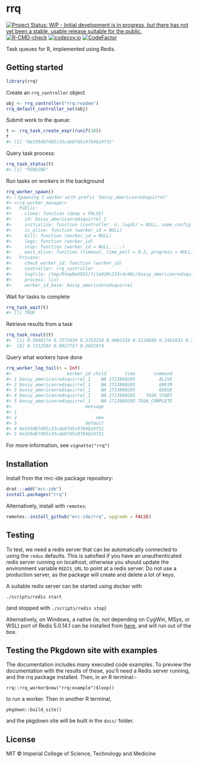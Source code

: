 <!-- README.md is generated from README.Rmd. Please edit that file -->



# rrq

<!-- badges: start -->
[![Project Status: WIP - Initial development is in progress, but there has not yet been a stable, usable release suitable for the public.](https://www.repostatus.org/badges/latest/wip.svg)](https://www.repostatus.org/#wip)
[![R-CMD-check](https://github.com/mrc-ide/rrq/actions/workflows/R-CMD-check.yaml/badge.svg)](https://github.com/mrc-ide/rrq/actions/workflows/R-CMD-check.yaml)
[![codecov.io](https://codecov.io/github/mrc-ide/rrq/coverage.svg?branch=master)](https://codecov.io/github/mrc-ide/rrq?branch=master)
[![CodeFactor](https://www.codefactor.io/repository/github/mrc-ide/rrq/badge)](https://www.codefactor.io/repository/github/mrc-ide/rrq)
<!-- badges: end -->

Task queues for R, implemented using Redis.

## Getting started


```r
library(rrq)
```

Create an `rrq_controller` object


```r
obj <- rrq_controller("rrq:readme")
rrq_default_controller_set(obj)
```

Submit work to the queue:


```r
t <- rrq_task_create_expr(runif(10))
t
#> [1] "0e339d67495c33cde07d5c9784b24f31"
```

Query task process:


```r
rrq_task_status(t)
#> [1] "PENDING"
```

Run tasks on workers in the background


```r
rrq_worker_spawn()
#> ℹ Spawning 1 worker with prefix 'bossy_americanredsquirrel'
#> <rrq_worker_manager>
#>   Public:
#>     clone: function (deep = FALSE)
#>     id: bossy_americanredsquirrel_1
#>     initialize: function (controller, n, logdir = NULL, name_config = "localhost",
#>     is_alive: function (worker_id = NULL)
#>     kill: function (worker_id = NULL)
#>     logs: function (worker_id)
#>     stop: function (worker_id = NULL, ...)
#>     wait_alive: function (timeout, time_poll = 0.2, progress = NULL)
#>   Private:
#>     check_worker_id: function (worker_id)
#>     controller: rrq_controller
#>     logfile: /tmp/RtmpReX932/file920c215c4c48c/bossy_americanredsquir ...
#>     process: list
#>     worker_id_base: bossy_americanredsquirrel
```

Wait for tasks to complete


```r
rrq_task_wait(t)
#> [1] TRUE
```

Retrieve results from a task


```r
rrq_task_result(t)
#>  [1] 0.5660174 0.7272429 0.3753210 0.4081318 0.5124689 0.3461631 0.3997216
#>  [8] 0.7212593 0.9927757 0.3032974
```

Query what workers have done


```r
rrq_worker_log_tail(n = Inf)
#>                     worker_id child       time       command
#> 1 bossy_americanredsquirrel_1    NA 1713860205         ALIVE
#> 2 bossy_americanredsquirrel_1    NA 1713860205         ENVIR
#> 3 bossy_americanredsquirrel_1    NA 1713860205         QUEUE
#> 4 bossy_americanredsquirrel_1    NA 1713860205    TASK_START
#> 5 bossy_americanredsquirrel_1    NA 1713860205 TASK_COMPLETE
#>                            message
#> 1
#> 2                              new
#> 3                          default
#> 4 0e339d67495c33cde07d5c9784b24f31
#> 5 0e339d67495c33cde07d5c9784b24f31
```

For more information, see `vignette("rrq")`



## Installation

Install from the mrc-ide package repository:

```r
drat:::add("mrc-ide")
install.packages("rrq")
```

Alternatively, install with `remotes`:

```r
remotes::install_github("mrc-ide/rrq", upgrade = FALSE)
```

## Testing

To test, we need a redis server that can be automatically connected to using the `redux` defaults.  This is satisfied if you have an unauthenticated redis server running on localhost, otherwise you should update the environment variable `REDIS_URL` to point at a redis server.  Do not use a production server, as the package will create and delete a lot of keys.

A suitable redis server can be started using docker with

```
./scripts/redis start
```

(and stopped with `./scripts/redis stop`)

Alternatively, on Windows, a native (ie, not depending on CygWin, MSys, or WSL) port of Redis 5.0.14.1 can be installed from [here](https://github.com/tporadowski/redis/releases), and will run out of the box.


## Testing the Pkgdown site with examples

The documentation includes many executed code examples. To preview the documentation with the results of these, you'll need a Redis server running, and the rrq package installed. Then, in an R terminal:-

```
rrq::rrq_worker$new("rrq:example")$loop()
```

to run a worker. Then in another R terminal, 


```
pkgdown::build_site()
```

and the pkgdown site will be built in the `docs/` folder.


## License

MIT © Imperial College of Science, Technology and Medicine

